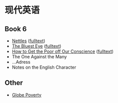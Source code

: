 # 现代英语

## Book 6

- [Nettles](B6U4_Nettles.md) ([fulltext](B6U4_Nettles_(fulltext).md))
- [The Bluest Eye](B6U9_The_Bluest_Eye.md) ([fulltext](B6U9_The_Bluest_Eye_(fulltext).md))
- [How to Get the Poor off Our Conscience](B6U7_How_to_Get_the_Poor_off_Our_Conscience.md) ([fulltext](B6U7_How_to_Get_the_Poor_off_Our_Conscience_(fulltext).md))
- The One Against the Many
- ...Adress
- Notes on the English Character

## Other

- [Globe Poverty](Globe_Poverty.md)